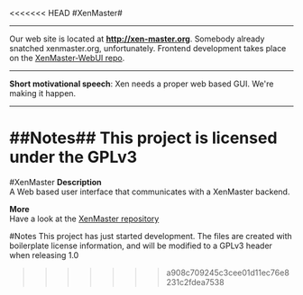 <<<<<<< HEAD
#XenMaster#
***
Our web site is located at **<http://xen-master.org>**. Somebody already snatched xenmaster.org, unfortunately.
Frontend development takes place on the [XenMaster-WebUI repo](https://github.com/NoSTaBoNN/XenMaster-WebUI).

***

**Short motivational speech**: Xen needs a proper web based GUI. We're making it happen.
***
##Notes##
This project is licensed under the **GPLv3**
=======
#XenMaster
**Description**  
A Web based user interface that communicates with a XenMaster backend.

**More**  
Have a look at the [XenMaster repository](https://github.com/Double-U/XenMaster)

#Notes
This project has just started development. The files are created with boilerplate license information, and will be modified to a GPLv3 header when releasing 1.0
>>>>>>> a908c709245c3cee01d11ec76e8231c2fdea7538
